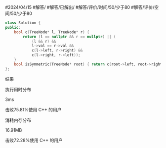 #2024/04/15 #解答/ #解答/已解出/ #解答/评价/时间/50/少于80 #解答/评价/空间/50/少于80 

``` cpp
class Solution {
public:
	bool c(TreeNode* l, TreeNode* r) {
		return (l == nullptr && r == nullptr) || (
			(l && r) &&
			l->val == r->val &&
			c(l->left, r->right) &&
			c(l->right, r->left));
	}
	bool isSymmetric(TreeNode* root) { return c(root->left, root->right); }
};
```

结果

执行用时分布

3ms

击败75.81%使用 C++ 的用户

消耗内存分布

16.91MB

击败72.28%使用 C++ 的用户